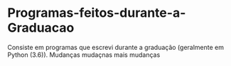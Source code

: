 # Programas-feitos-durante-a-Graduacao
Consiste em programas que escrevi durante a graduação (geralmente em Python (3.6)).
Mudanças mudaçnas
mais mudanças
